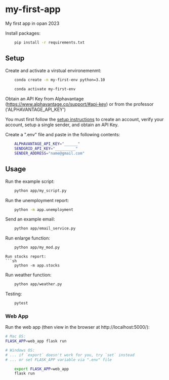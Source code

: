 # my-first-app
My first app in opan 2023

Install packages:
```sh
    pip install -r requirements.txt
```


## Setup
Create and activate a virstual environemenmt:

```sh
    conda create -n my-first-env python=3.10
    
    conda activate my-first-env
``` 

Obtain an API Key from Alphavantage (https://www.alphavantage.co/support/#api-key) or from the professor ('ALPHAVANTAGE_API_KEY')

You must first follow the [setup instructions](https://github.com/prof-rossetti/intro-to-python/blob/main/notes/python/packages/sendgrid.md) to create an account, verify your account, setup a single sender, and obtain an API Key.

Create a ".env" file and paste in the following contents:

```sh
    ALPHAVANTAGE_API_KEY="______"
    SENDGRID_API_KEY="_________"
    SENDER_ADDRESS="name@gmail.com"
```


## Usage

Run the example script:
```sh
    python app/my_script.py 
```

Run the unemployment report:
```sh
    python -m app.unemployment
```

Send an example email:
```sh
    python app/email_service.py
```

Run enlarge function:
```sh
    python app/my_mod.py
```

```
Run stocks report:
```sh
    python -m app.stocks
```
Run weather function:
```sh
    python app/weather.py
```

Testing:
```sh
    pytest
```
### Web App

Run the web app (then view in the browser at http://localhost:5000/):

```sh
# Mac OS:
FLASK_APP=web_app flask run

# Windows OS:
# ... if `export` doesn't work for you, try `set` instead
# ... or set FLASK_APP variable via ".env" file

    export FLASK_APP=web_app
    flask run
```


